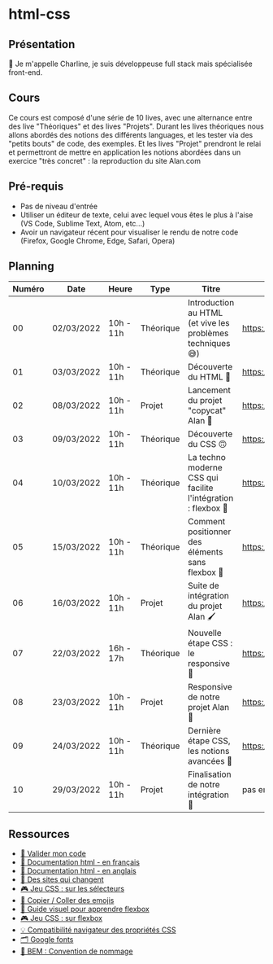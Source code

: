 # html-css

## Présentation
👋 Je m'appelle Charline, je suis développeuse full stack mais spécialisée front-end. 

## Cours
Ce cours est composé d'une série de 10 lives, avec une alternance entre des live "Théoriques" et des lives "Projets".
Durant les lives théoriques nous allons abordés des notions des différents languages, et les tester via des "petits bouts" de code, des exemples.
Et les lives "Projet" prendront le relai et permettront de mettre en application les notions abordées dans un exercice "très concret" : la reproduction du site Alan.com

## Pré-requis
- Pas de niveau d'entrée  
- Utiliser un éditeur de texte, celui avec lequel vous êtes le plus à l'aise (VS Code, Sublime Text, Atom, etc...)  
- Avoir un navigateur récent pour visualiser le rendu de notre code (Firefox, Google Chrome, Edge, Safari, Opera)  

## Planning

| Numéro | Date       | Heure     | Type      | Titre                                                        | Replay                                                |
|--------|------------|-----------|-----------|--------------------------------------------------------------|-------------------------------------------------------|
| 00     | 02/03/2022 | 10h - 11h | Théorique | Introduction au HTML (et vive les problèmes techniques 😅)    | https://app.studi.fr/#/dashboard/events/29409/details |
| 01     | 03/03/2022 | 10h - 11h | Théorique | Découverte du HTML 🙂                                         | https://app.studi.fr/#/dashboard/events/29410/details |
| 02     | 08/03/2022 | 10h - 11h | Projet    | Lancement du projet "copycat" Alan 🙌                         | https://app.studi.fr/#/dashboard/events/29411/details |
| 03     | 09/03/2022 | 10h - 11h | Théorique | Découverte du CSS 🙃                                          | https://app.studi.fr/#/dashboard/events/29469/replay                                 |
| 04     | 10/03/2022 | 10h - 11h | Théorique | La techno moderne CSS qui facilite l'intégration : flexbox 🚀 | https://app.studi.fr/#/dashboard/events/29470/replay                                 |
| 05     | 15/03/2022 | 10h - 11h | Théorique | Comment positionner des éléments sans flexbox 🤔              | https://app.studi.fr/#/dashboard/events/29471/replay                                |
| 06     | 16/03/2022 | 10h - 11h | Projet    | Suite de intégration du projet Alan 🖌                        | https://app.studi.fr/#/dashboard/events/29472/details                                 |
| 07     | 22/03/2022 | 16h - 17h | Théorique | Nouvelle étape CSS : le responsive 🧐                         | https://app.studi.fr/#/dashboard/events/29473/details                                 |
| 08     | 23/03/2022 | 10h - 11h | Projet    | Responsive de notre projet Alan 📱                            | https://app.studi.fr/#/dashboard/events/29474/details                                 |
| 09     | 24/03/2022 | 10h - 11h | Théorique | Dernière étape CSS, les notions avancées 💃                   | https://app.studi.fr/#/dashboard/events/29475/details                                 |
| 10     | 29/03/2022 | 10h - 11h | Projet    | Finalisation de notre intégration 🥳                          | pas encore disponible                                 |


## Ressources

- [🚦 Valider mon code](https://validator.w3.org/)  
- [📖 Documentation html - en français](https://developer.mozilla.org/fr/)  
- [📖 Documentation html - en anglais](https://www.w3schools.com/html/)  
- [🤯 Des sites qui changent](https://www.awwwards.com/)  
- [🎮 Jeu CSS : sur les sélecteurs](https://flukeout.github.io/)
- [📖 Copier / Coller des emojis](https://www.emojicopy.com/)
- [📖 Guide visuel pour apprendre flexbox](https://css-tricks.com/snippets/css/a-guide-to-flexbox/)
- [🎮 Jeu CSS : sur flexbox](https://flexboxfroggy.com/#fr)
- [💡 Compatibilité navigateur des propriétés CSS](https://caniuse.com/)
- [🗂 Google fonts](https://fonts.google.com/)
- [📖 BEM : Convention de nommage](https://www.alticreation.com/bem-pour-le-css/)